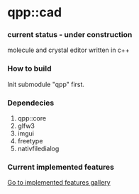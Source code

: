 # qpp::cad
### current status - under construction
 molecule and crystal editor written in c++
### How to build
  Init submodule "qpp" first.

### Dependecies
1. qpp::core
2. glfw3
3. imgui
4. freetype
5. nativfiledialog

### Current implemented features
  [Go to implemented features gallery](docs/features-milestone.md)

